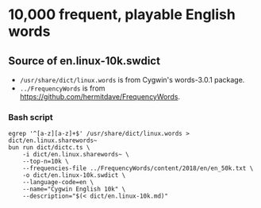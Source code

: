 # 10,000 frequent, playable English words

## Source of en.linux-10k.swdict

* `/usr/share/dict/linux.words` is from Cygwin's words-3.0.1 package.
* `../FrequencyWords` is from https://github.com/hermitdave/FrequencyWords.

### Bash script

```shell
egrep '^[a-z][a-z]+$' /usr/share/dict/linux.words > dict/en.linux.sharewords~
bun run dict/dictc.ts \
    -i dict/en.linux.sharewords~ \
    --top-n=10k \
    --frequencies-file ../FrequencyWords/content/2018/en/en_50k.txt \
    -o dict/en.linux-10k.swdict \
    --language-code=en \
    --name="Cygwin English 10k" \
    --description="$(< dict/en.linux-10k.md)"
```
